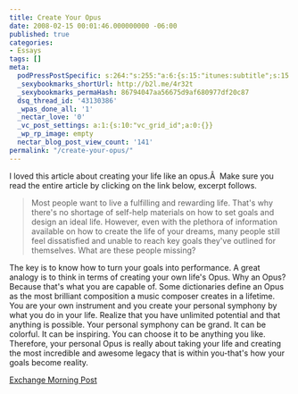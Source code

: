 ```yaml
---
title: Create Your Opus
date: 2008-02-15 00:01:46.000000000 -06:00
published: true
categories:
- Essays
tags: []
meta:
  podPressPostSpecific: s:264:"s:255:"a:6:{s:15:"itunes:subtitle";s:15:"##PostExcerpt##";s:14:"itunes:summary";s:15:"##PostExcerpt##";s:15:"itunes:keywords";s:17:"##WordPressCats##";s:13:"itunes:author";s:10:"##Global##";s:15:"itunes:explicit";s:7:"Default";s:12:"itunes:block";s:7:"Default";}";";
  _sexybookmarks_shortUrl: http://b2l.me/4r32t
  _sexybookmarks_permaHash: 86794047aa56675d9af680977df20c87
  dsq_thread_id: '43130386'
  _wpas_done_all: '1'
  _nectar_love: '0'
  _vc_post_settings: a:1:{s:10:"vc_grid_id";a:0:{}}
  _wp_rp_image: empty
  nectar_blog_post_view_count: '141'
permalink: "/create-your-opus/"
---
```

I loved this article about creating your life like an opus.Â  Make sure you read the entire article by clicking on the link below, excerpt follows.</p>
>Most people want to live a fulfilling and rewarding life. That's why there's no shortage of self-help materials on how to set goals and design an ideal life. However, even with the plethora of information available on how to create the life of your dreams, many people still feel dissatisfied and unable to reach key goals they've outlined for themselves. What are these people missing?

The key is to know how to turn your goals into performance. A great analogy is to think in terms of creating your own life's Opus. Why an Opus? Because that's what you are capable of. Some dictionaries define an Opus as the most brilliant composition a music composer creates in a lifetime. You are your own instrument and you create your personal symphony by what you do in your life. Realize that you have unlimited potential and that anything is possible. Your personal symphony can be grand. It can be colorful. It can be inspiring. You can choose it to be anything you like. Therefore, your personal Opus is really about taking your life and creating the most incredible and awesome legacy that is within you-that's how your goals become reality.</p></blockquote>
<p><a href="http://www.exchangemagazine.com/morningpost/2008/week7/Thursday/0114019.html" rel="nofollow">Exchange Morning Post</a></p>
